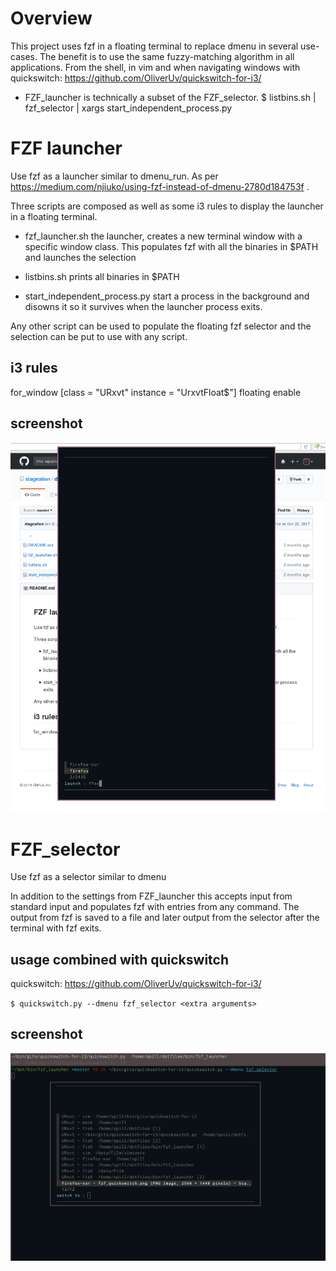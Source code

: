 Overview
========

This project uses fzf in a floating terminal to replace dmenu in several
use-cases. The benefit is to use the same fuzzy-matching algorithm in all
applications. From the shell, in vim and when navigating windows with
quickswitch: https://github.com/OliverUv/quickswitch-for-i3/


* FZF_launcher is technically a subset of the FZF_selector.
$ listbins.sh | fzf_selector | xargs start_independent_process.py

FZF launcher
============

Use fzf as a launcher similar to dmenu_run.
As per https://medium.com/njiuko/using-fzf-instead-of-dmenu-2780d184753f .

Three scripts are composed as well as some i3 rules to display the launcher in a
floating terminal.

* fzf_launcher.sh
    the launcher, creates a new terminal window with a specific window class.
    This populates fzf with all the binaries in $PATH and launches the selection

* listbins.sh
    prints all binaries in $PATH

* start_independent_process.py
    start a process in the background and disowns it so it survives when the
    launcher process exits.


Any other script can be used to populate the floating fzf selector and the
selection can be put to use with any script.

i3 rules
--------

for_window [class = "URxvt" instance = "UrxvtFloat$"] floating enable

screenshot
----------

![ScreenShot](launcher.png)


FZF_selector
============

Use fzf as a selector similar to dmenu

In addition to the settings from FZF_launcher this accepts input from standard
input and populates fzf with entries from any command. The output from fzf is
saved to a file and later output from the selector after the terminal with fzf
exits.

usage combined with quickswitch
-------------------------------
quickswitch: https://github.com/OliverUv/quickswitch-for-i3/

`
$ quickswitch.py --dmenu fzf_selector <extra arguments>
`

screenshot
----------

![Screenshot](./selector.png)
